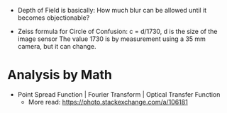 - Depth of Field is basically: How much blur can be allowed until it becomes objectionable?

- Zeiss formula for Circle of Confusion: c = d/1730, d is the size of the image sensor
  The value 1730 is by measurement using a 35 mm camera, but it can change.
   
# Analysis by Math
- Point Spread Function | Fourier Transform | Optical Transfer Function
	- More read: https://photo.stackexchange.com/a/106181